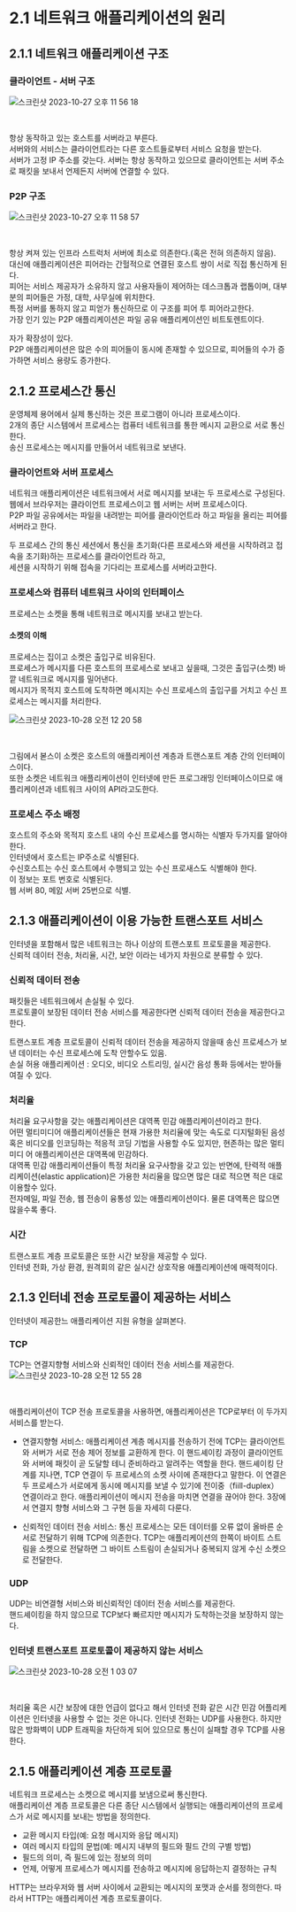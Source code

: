 # 2.1 네트워크 애플리케이션의 원리
## 2.1.1 네트워크 애플리케이션 구조

### 클라이언트 - 서버 구조
![스크린샷 2023-10-27 오후 11 56 18](https://github.com/jisu3316/til/assets/95600042/af390af8-a421-4e6d-a7da-f3afca18374f)

<br/>

항상 동작하고 있는 호스트를 서버라고 부른다.  
서버와의 서비스는 클라이언트라는 다른 호스트들로부터 서비스 요청을 받는다.  
서버가 고정 IP 주소를 갖는다. 서버는 항상 동작하고 있으므로 클라이언트는 서버 주소로 패킷을 보내서 언제든지
서버에 연결할 수 있다.  

### P2P 구조
![스크린샷 2023-10-27 오후 11 58 57](https://github.com/jisu3316/til/assets/95600042/e0423000-168c-474a-ad76-5cb9ceceedd5)

<br/>

항상 켜져 있는 인프라 스트럭처 서버에 최소로 의존한다.(혹은 전혀 의존하지 않음).  
대신에 애플리케이션은 피어라는 간헐적으로 연결된 호스트 쌍이 서로 직접 통신하게 된다.  
피어는 서비스 제공자가 소유하지 않고 사용자들이 제어하는 데스크톱과 랩톱이며, 대부분의 피어들은 가정, 대학, 사무실에 위치한다.  
특정 서버를 통하지 않고 피얻가 통신하므로 이 구조를 피어 투 피어라고한다.  
가장 인기 있는 P2P 애플리케이션은 파일 공유 애플리케이션인 비트토렌트이다.  

자가 확장성이 있다.  
P2P 애플리케이션은 많은 수의 피어들이 동시에 존재할 수 있으므로, 피어들의 수가 증가하면 서비스 용량도 증가한다.  


## 2.1.2 프로세스간 통신
운영체제 용어에서 실제 통신하는 것은 프로그램이 아니라 프로세스이다.  
2개의 종단 시스템에서 프로세스는 컴퓨터 네트워크를 통한 메시지 교환으로 서로 통신한다.  
송신 프로세스는 메시지를 만들어서 네트워크로 보낸다.

### 클라이언트와 서버 프로세스
네트워크 애플리케이션은 네트워크에서 서로 메시지를 보내는 두 프로세스로 구성된다.  
웹에서 브라우저는 클라이언트 프로세스이고 웹 서버는 서버 프로세스이다.  
P2P 파일 공유에서는 파일을 내려받는 피어를 클라이언트라 하고 파일을 올리는 피어를 서버라고 한다.  

두 프로세스 간의 통신 세션에서 통신을 초기화(다른 프로세스와 세션을 시작하려고 접속을 초기화)하는 프로세스를 클라이언트라 하고,  
세션을 시작하기 위해 접속을 기다리는 프로세스를 서버라고한다.  

### 프로세스와 컴퓨터 네트워크 사이의 인터페이스
프로세스는 소켓을 통해 네트워크로 메시지를 보내고 받는다.  

#### 소켓의 이해
프로세스는 집이고 소켓은 출입구로 비유된다.  
프로세스가 메시지를 다른 호스트의 프로세스로 보내고 싶을때, 그것은 출입구(소켓) 바깥 네트워크로 메시지를 밀어낸다.  
메시지가 목적지 호스트에 도착하면 메시지는 수신 프로세스의 출입구를 거치고 수신 프로세스는 메시지를 처리한다.  

![스크린샷 2023-10-28 오전 12 20 58](https://github.com/jisu3316/til/assets/95600042/f1333860-1364-49bc-a7ab-cfce18991bf3)

<br/>

그림에서 볻스이 소켓은 호스트의 애플리케이션 계층과 트랜스포트 계층 간의 인터페이스이다.  
또한 소켓은 네트워크 애플리케이션이 인터넷에 만든 프로그래밍 인터페이스이므로 애플리케이션과 네트워크 사이의 API라고도한다.  


### 프로세스 주소 배정
호스트의 주소와 목적지 호스트 내의 수신 프로세스를 명시하는 식별자 두가지를 알아야 한다.  
인터넷에서 호스트는 IP주소로 식별된다.  
수신호스트는 수신 호스트에서 수행되고 있는 수신 프로새스도 식별해야 한다.  
이 정보는 포트 번호로 식별된다.  
웹 서버 80, 메잀 서버 25번으로 식별.

## 2.1.3 애플리케이션이 이용 가능한 트랜스포트 서비스
인터넷을 포함해서 많은 네트워크는 하나 이상의 트랜스포트 프로토콜을 제공한다.  
신뢰적 데이터 전송, 처리율, 시간, 보안 이라는 네가지 차원으로 분류할 수 있다. 

### 신뢰적 데이터 전송
패킷들은 네트워크에서 손실될 수 있다.   
프로토콜이 보장된 데이터 전송 서비스를 제공한다면 신뢰적 데이터 전송을 제공한다고 한다.  

트랜스포트 계층 프로토콜이 신뢰적 데이터 전송을 제공하지 않을때 송신 프로세스가 보낸 데이터는 수신 프로세스에 도착 안할수도 있음.  
손실 허용 애플리케이션 : 오디오, 비디오 스트리밍, 실시간 음성 통화 등에서는 받아들여질 수 있다.


### 처리율
처리율 요구사항을 갖는 애플리케이션은 대역폭 민감 애플리케이션이라고 한다.  
어떤 멀티미디어 애플리케이션들은 현재 가용한 처리율에 맞는 속도로 디지털화된 음성 혹은
비디오를 인코딩하는 적응적 코딩 기법을 사용할 수도 있지만, 현존하는 많은 멀티미디
어 애플리케이션은 대역폭에 민감하다.  
대역폭 민감 애플리케이션들이 특정 처리율 요구사항을 갖고 있는 반면에, 탄력적 애플리케이션(elastic application)은 
가용한 처리율을 많으면 많은 대로 적으면 적은 대로 이용할수 있다.  
전자메일, 파일 전송, 웹 전송이 융통성 있는 애플리케이션이다. 물론 대역폭은 많으면 많을수록 좋다.


### 시간
트랜스포트 계층 프로토콜은 또한 시간 보장을 제공할 수 있다.  
인터넷 전화, 가상 환경, 원격회의 같은 실시간 상호작용 애플리케이션에 매력적이다.


## 2.1.3 인터네 전송 프로토콜이 제공하는 서비스
인터넷이 제공한느 애플리케이션 지원 유형을 살펴본다.

### TCP
TCP는 연결지향형 서비스와 신뢰적인 데이터 전송 서비스를 제공한다.
![스크린샷 2023-10-28 오전 12 55 28](https://github.com/jisu3316/til/assets/95600042/0a7417bb-3648-4cf0-9b42-31d3b369999f)

<br/>

애플리케이션이 TCP 전송 프로토콜을 사용하면, 애플리케이션은 TCP로부터 이 두가지 서비스를 받는다.

- 연결지향형 서비스: 애플리케이션 계층 메시지를 전송하기 전에 TCP는 클라이언트와 서버가 서로 전송 제어 정보를 교환하게 한다. 
이 핸드셰이킹 과정이 클라이언트와 서버에 패킷이 곧 도달할 테니 준비하라고 알려주는 역할을 한다. 핸드셰이킹 단계를
지나면, TCP 연결이 두 프로세스의 소켓 사이에 존재한다고 말한다. 이 연결은 두 프로세스가 서로에게 동시에 메시지를 보낼 수 있기에 전이중（fiill-duplex） 연결이라고 한다. 애플리케이션이 메시지 전송을 마치면 연결을 끊어야 한다. 3장에서 연결지 향형 서비스와 그 구현 등을 자세히 다룬다.

- 신뢰적인 데이터 전송 서비스: 통신 프로세스는 모든 데이터를 오류 없이 올바른 순서로 전달하기 위해 TCP에 의존한다. 
TCP는 애플리케이션의 한쪽이 바이트 스트림을 소켓으로 전달하면 그 바이트 스트림이 손실되거나 중복되지 않게 수신 소켓으로 전달한다.

### UDP
UDP는 비연결형 서비스와 비신뢰적인 데이터 전송 서비스를 제공한다.  
핸드셰이킹을  하지 않으므로 TCP보다 빠르지만 메시지가 도착하는것을 보장하지 않는다.

### 인터넷 트랜스포트 프로토콜이 제공하지 않는 서비스

![스크린샷 2023-10-28 오전 1 03 07](https://github.com/jisu3316/til/assets/95600042/12b083bd-5403-4d70-823a-1b7774806db2)

<br/>

처리율 혹은 시간 보장에 대한 언급이 없다고 해서 인터넷 전화 같은 시간 민감 어플리케이션은 인터넷을 사용할 수 없는 것은 아니다.
인터넷 전화는 UDP를 사용한다.
하지만 많은 방화벽이 UDP 트래픽을 차단하게 되어 있으므로 통신이 실패할 경우 TCP를 사용한다.


## 2.1.5 애플리케이션 계층 프로토콜
네트워크 프로세스는 소켓으로 메시지를 보냄으로써 통신한다.  
애플리케이션  계층 프로토콜은 다른 종단 시스템에서 실행되는 애플리케이션의 프로세스가 서로 메시지를 보내는 방법을 정의한다.  

- 교환 메시지 타입(예: 요청 메시지와 응답 메시지)
- 여러 메시지 타입의 문법(예: 메시지 내부의 필드와 필드 간의 구별 방법)
- 필드의 의미, 즉 필드에 있는 정보의 의미
- 언제, 어떻게 프로세스가 메시지를 전송하고 메시지에 응답하는지 결정하는 규칙

HTTP는 브라우저와 웹 서버 사이에서 교환되는 메시지의 포맷과 순서를 정의한다. 
따라서 HTTP는 애플리케이션 계층 프로토콜이다.
